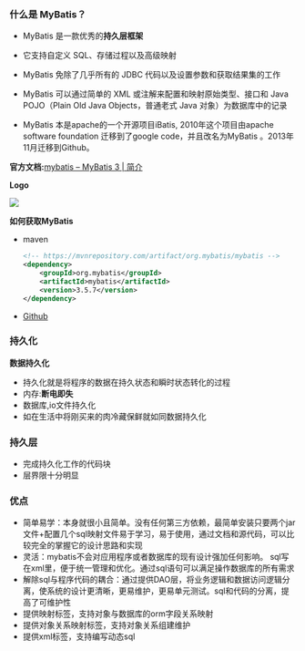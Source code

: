 ### 什么是 MyBatis？

+   MyBatis 是一款优秀的**持久层框架**

+   它支持自定义 SQL、存储过程以及高级映射
+   MyBatis 免除了几乎所有的 JDBC 代码以及设置参数和获取结果集的工作
+   MyBatis 可以通过简单的 XML 或注解来配置和映射原始类型、接口和 Java POJO（Plain Old Java Objects，普通老式 Java 对象）为数据库中的记录
+   MyBatis 本是apache的一个开源项目iBatis, 2010年这个项目由apache software foundation 迁移到了google code，并且改名为MyBatis 。2013年11月迁移到Github。



**官方文档:**[mybatis – MyBatis 3 | 简介](https://mybatis.org/mybatis-3/zh/index.html)

**Logo**

![](F:\资料\笔记\MyBatis\Img\1-1.png)	



**如何获取MyBatis**

+   maven

    ```xml
    <!-- https://mvnrepository.com/artifact/org.mybatis/mybatis -->
    <dependency>
        <groupId>org.mybatis</groupId>
        <artifactId>mybatis</artifactId>
        <version>3.5.7</version>
    </dependency>
    ```

+   [Github](https://github.com/mybatis/mybatis-3)



### 持久化

**数据持久化**

+   持久化就是将程序的数据在持久状态和瞬时状态转化的过程
+   内存:**断电即失**
+   数据库,io文件持久化
+   如在生活中将刚买来的肉冷藏保鲜就如同数据持久化



### 持久层

+   完成持久化工作的代码块
+   层界限十分明显



### 优点

+   简单易学：本身就很小且简单。没有任何第三方依赖，最简单安装只要两个jar文件+配置几个sql映射文件易于学习，易于使用，通过文档和源代码，可以比较完全的掌握它的设计思路和实现
+   灵活：mybatis不会对应用程序或者数据库的现有设计强加任何影响。 sql写在xml里，便于统一管理和优化。通过sql语句可以满足操作数据库的所有需求
+   解除sql与程序代码的耦合：通过提供DAO层，将业务逻辑和数据访问逻辑分离，使系统的设计更清晰，更易维护，更易单元测试。sql和代码的分离，提高了可维护性
+   提供映射标签，支持对象与数据库的orm字段关系映射
+   提供对象关系映射标签，支持对象关系组建维护
+   提供xml标签，支持编写动态sql

